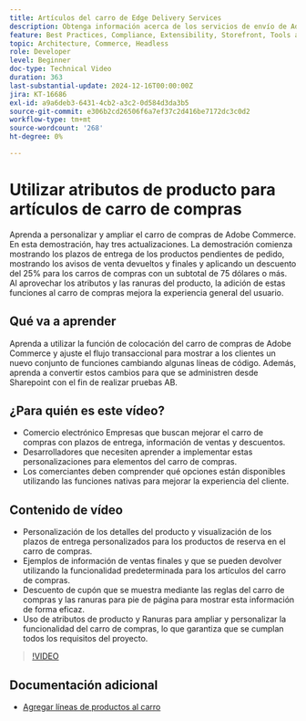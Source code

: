 ```yaml
---
title: Artículos del carro de Edge Delivery Services
description: Obtenga información acerca de los servicios de envío de Adobe Edge y cómo utilizar atributos de producto para mostrar nueva información para artículos del carro de compras.
feature: Best Practices, Compliance, Extensibility, Storefront, Tools and External Services
topic: Architecture, Commerce, Headless
role: Developer
level: Beginner
doc-type: Technical Video
duration: 363
last-substantial-update: 2024-12-16T00:00:00Z
jira: KT-16686
exl-id: a9a6deb3-6431-4cb2-a3c2-0d584d3da3b5
source-git-commit: e306b2cd26506f6a7ef37c2d416be7172dc3c0d2
workflow-type: tm+mt
source-wordcount: '268'
ht-degree: 0%

---
```


# Utilizar atributos de producto para artículos de carro de compras

Aprenda a personalizar y ampliar el carro de compras de Adobe Commerce. En esta demostración, hay tres actualizaciones.  La demostración comienza mostrando los plazos de entrega de los productos pendientes de pedido, mostrando los avisos de venta devueltos y finales y aplicando un descuento del 25% para los carros de compras con un subtotal de 75 dólares o más. Al aprovechar los atributos y las ranuras del producto, la adición de estas funciones al carro de compras mejora la experiencia general del usuario.

## Qué va a aprender

Aprenda a utilizar la función de colocación del carro de compras de Adobe Commerce y ajuste el flujo transaccional para mostrar a los clientes un nuevo conjunto de funciones cambiando algunas líneas de código.  Además, aprenda a convertir estos cambios para que se administren desde Sharepoint con el fin de realizar pruebas AB.

## ¿Para quién es este vídeo?

* Comercio electrónico Empresas que buscan mejorar el carro de compras con plazos de entrega, información de ventas y descuentos.
* Desarrolladores que necesiten aprender a implementar estas personalizaciones para elementos del carro de compras.
* Los comerciantes deben comprender qué opciones están disponibles utilizando las funciones nativas para mejorar la experiencia del cliente.

## Contenido de vídeo

* Personalización de los detalles del producto y visualización de los plazos de entrega personalizados para los productos de reserva en el carro de compras.
* Ejemplos de información de ventas finales y que se pueden devolver utilizando la funcionalidad predeterminada para los artículos del carro de compras.
* Descuento de cupón que se muestra mediante las reglas del carro de compras y las ranuras para pie de página para mostrar esta información de forma eficaz.
* Uso de atributos de producto y Ranuras para ampliar y personalizar la funcionalidad del carro de compras, lo que garantiza que se cumplan todos los requisitos del proyecto.

>[!VIDEO](https://video.tv.adobe.com/v/3441114?learn=on)


## Documentación adicional

* [Agregar líneas de productos al carro](https://experienceleague.adobe.com/developer/commerce/storefront/dropins/cart/tutorials/add-product-lines-to-cart-summary/)
